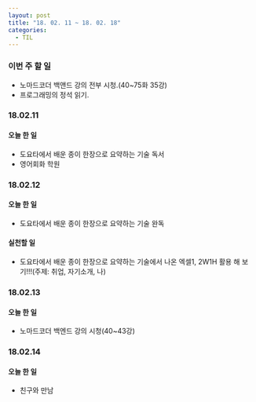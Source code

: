 ```yaml
---
layout: post
title: "18. 02. 11 ~ 18. 02. 18"
categories:
  - TIL
---
```


### 이번 주 할 일
- 노마드코더 백앤드 강의 전부 시청.(40~75화 35강)
- 프로그래밍의 정석 읽기.

### 18.02.11
#### 오늘 한 일
- 도요타에서 배운 종이 한장으로 요약하는 기술 독서
- 영어회화 학원

### 18.02.12
#### 오늘 한 일
- 도요타에서 배운 종이 한장으로 요약하는 기술 완독

#### 실천할 일
- 도요타에서 배운 종이 한장으로 요약하는 기술에서 나온 엑셀1, 2W1H 활용 해 보기!!!(주제: 취업, 자기소개, 나)

### 18.02.13
#### 오늘 한 일
- 노마드코더 백엔드 강의 시청(40~43강)

### 18.02.14
#### 오늘 한 일
- 친구와 만남
